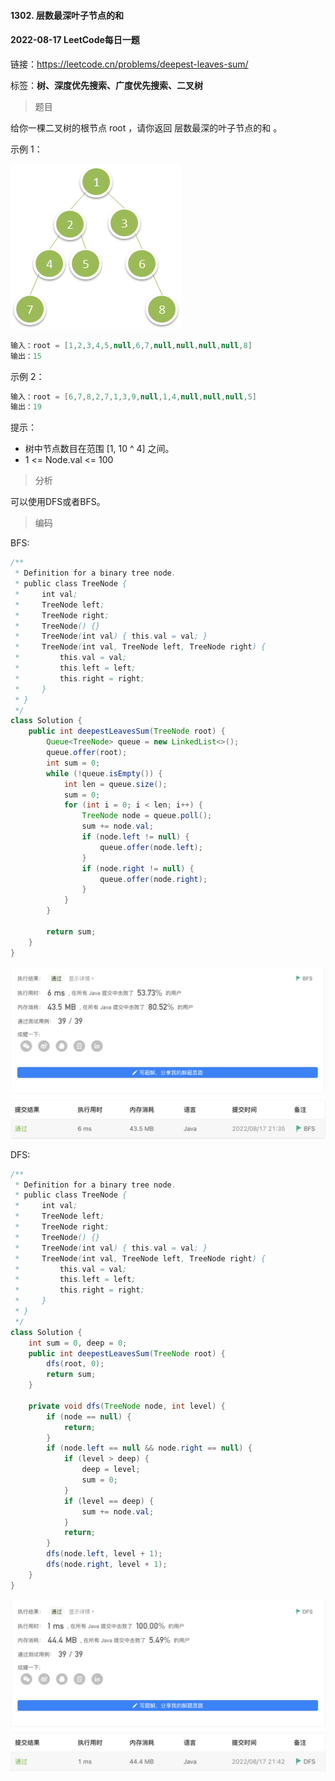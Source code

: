 #### 1302. 层数最深叶子节点的和

#### 2022-08-17 LeetCode每日一题

链接：https://leetcode.cn/problems/deepest-leaves-sum/

标签：**树、深度优先搜索、广度优先搜索、二叉树**

> 题目

给你一棵二叉树的根节点 root ，请你返回 层数最深的叶子节点的和 。

示例 1：

![img](1302.层数最深叶子节点的和.assets/1483_ex1.png)

```java
输入：root = [1,2,3,4,5,null,6,7,null,null,null,null,8]
输出：15
```

示例 2：

```java
输入：root = [6,7,8,2,7,1,3,9,null,1,4,null,null,null,5]
输出：19
```


提示：

- 树中节点数目在范围 [1, 10 ^ 4] 之间。
- 1 <= Node.val <= 100

> 分析

可以使用DFS或者BFS。

> 编码

BFS:

```java
/**
 * Definition for a binary tree node.
 * public class TreeNode {
 *     int val;
 *     TreeNode left;
 *     TreeNode right;
 *     TreeNode() {}
 *     TreeNode(int val) { this.val = val; }
 *     TreeNode(int val, TreeNode left, TreeNode right) {
 *         this.val = val;
 *         this.left = left;
 *         this.right = right;
 *     }
 * }
 */
class Solution {
    public int deepestLeavesSum(TreeNode root) {
        Queue<TreeNode> queue = new LinkedList<>();
        queue.offer(root);
        int sum = 0;
        while (!queue.isEmpty()) {
            int len = queue.size();
            sum = 0;
            for (int i = 0; i < len; i++) {
                TreeNode node = queue.poll();
                sum += node.val;
                if (node.left != null) {
                    queue.offer(node.left);
                }
                if (node.right != null) {
                    queue.offer(node.right);
                }
            }
        }

        return sum;
    }
}
```

![image-20220817213526076](1302.层数最深叶子节点的和.assets/image-20220817213526076-0743327.png)

DFS:

```java
/**
 * Definition for a binary tree node.
 * public class TreeNode {
 *     int val;
 *     TreeNode left;
 *     TreeNode right;
 *     TreeNode() {}
 *     TreeNode(int val) { this.val = val; }
 *     TreeNode(int val, TreeNode left, TreeNode right) {
 *         this.val = val;
 *         this.left = left;
 *         this.right = right;
 *     }
 * }
 */
class Solution {
    int sum = 0, deep = 0;
    public int deepestLeavesSum(TreeNode root) {
        dfs(root, 0);
        return sum;
    }

    private void dfs(TreeNode node, int level) {
        if (node == null) {
            return;
        }
        if (node.left == null && node.right == null) {
            if (level > deep) {
                deep = level;
                sum = 0;
            }
            if (level == deep) {
                sum += node.val;
            }
            return;
        }
        dfs(node.left, level + 1);
        dfs(node.right, level + 1);
    }
}
```

![image-20220817214323008](1302.层数最深叶子节点的和.assets/image-20220817214323008-0743804.png)